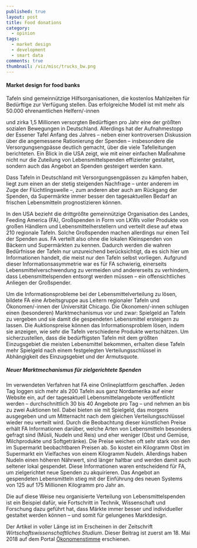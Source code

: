 ```yaml
---
published: true
layout: post
title: Food donations
category: 
  - opinion
tags: 
  - market design
  - development
  - smart data
comments: true
thumbnail: /viz/misc/trucks_bw.png
---
```



#### Market design for food banks

Tafeln sind gemeinnützige Hilfsorganisationen, die kostenlos Mahlzeiten für Bedürftige zur Verfügung stellen. Das erfolgreiche Modell ist mit mehr als 50.000 ehrenamtlichen Helfern/-innen 
<!--more-->
und zirka 1,5 Millionen versorgten Bedürftigen pro Jahr eine der größten sozialen Bewegungen in Deutschland. Allerdings hat der Aufnahmestopp der Essener Tafel Anfang des Jahres – neben einer kontroversen Diskussion über die angemessene Rationierung der Spenden – insbesondere die Versorgungsengpässe deutlich gemacht, über die viele Tafelleitungen berichteten. Ein Blick in die USA zeigt, wie mit einer einfachen Maßnahme nicht nur die Zuteilung von Lebensmittelspenden effizienter gestaltet, sondern auch das Angebot an Spenden gesteigert werden kann.

Dass Tafeln in Deutschland mit Versorgungsengpässen zu kämpfen haben, liegt zum einen an der stetig steigenden Nachfrage – unter anderem im Zuge der Flüchtlingswelle –, zum anderen aber auch am Rückgang der Spenden, da Supermärkte immer besser den tagesaktuellen Bedarf an frischen Lebensmitteln prognostizieren können. 

In den USA bezieht die drittgrößte gemeinnützige Organisation des Landes, Feeding America (FA), Großspenden in Form von LKWs voller Produkte von großen Händlern und Lebensmittelherstellern und verteilt diese auf etwa 210 regionale Tafeln. Solche Großspenden machen allerdings nur einen Teil der Spenden aus. FA verteilt also ohne die lokalen Kleinspenden von Bäckern und Supermärkten zu kennen. Dadurch werden die wahren Bedürfnisse der Tafeln nur unzureichend berücksichtigt, da es sich hier um Informationen handelt, die meist nur den Tafeln selbst vorliegen. Aufgrund dieser Informationsasymmetrie war es für FA schwierig, einerseits Lebensmittelverschwendung zu vermeiden und andererseits zu verhindern, dass Lebensmittelspenden entsorgt werden müssen – ein offensichtliches Anliegen der Großspender. 

Um die Informationsprobleme bei der Lebensmittelverteilung zu lösen, bildete FA eine Arbeitsgruppe aus Leitern regionaler Tafeln und Ökonomen/-innen der Universität Chicago. Die Ökonomen/-innen schlugen einen (besonderen) Marktmechanismus vor und zwar: Spielgeld an Tafeln zu vergeben und sie damit die gespendeten Lebensmittel ersteigern zu lassen. Die Auktionspreise können das Informationsproblem lösen, indem sie anzeigen, wie sehr die Tafeln verschiedene Produkte wertschätzen. Um sicherzustellen, dass die bedürftigsten Tafeln mit dem größten Einzugsgebiet die meisten Lebensmittel bekommen, erhalten diese Tafeln mehr Spielgeld nach einem festgelegten Verteilungsschlüssel in Abhängigkeit des Einzugsgebiet und der Armutsquote. 

##### Neuer Marktmechanismus für zielgerichtete Spenden

Im verwendeten Verfahren hat FA eine Onlineplattform geschaffen. Jeden Tag loggen sich mehr als 200 Tafeln aus ganz Nordamerika auf einer Website ein, auf der tagesaktuell Lebensmittelangebote veröffentlicht werden – durchschnittlich 30 bis 40 Angebote pro Tag – und nehmen an bis zu zwei Auktionen teil. Dabei bieten sie mit Spielgeld, das morgens ausgegeben und um Mitternacht nach dem gleichen Verteilungsschlüssel wieder neu verteilt wird. Durch die Beobachtung dieser künstlichen Preise erhält FA Informationen darüber, welche Arten von Lebensmitteln besonders gefragt sind (Müsli, Nudeln und Reis) und eher weniger (Obst und Gemüse, Milchprodukte und Softgetränke). Die Preise weichen oft sehr stark von den im Supermarkt beobachtbaren Preisen ab. So kostet ein Kilogramm Obst im Supermarkt ein Vielfaches von einem Kilogramm Nudeln. Allerdings haben Nudeln einen höheren Nährwert, sind länger haltbar und werden damit auch seltener lokal gespendet. Diese Informationen waren entscheidend für FA, um zielgerichtet neue Spenden zu akquirieren. Das Angebot an gespendeten Lebensmitteln stieg mit der Einführung des neuen Systems von 125 auf 175 Millionen Kilogramm pro Jahr an.

Die auf diese Weise neu organisierte Verteilung von Lebensmittelspenden ist ein Beispiel dafür, wie Fortschritt in Technik, Wissenschaft und Forschung dazu geführt hat, dass Märkte immer besser und individueller gestaltet werden können – und somit für gelungenes Marktdesign.

Der Artikel in voller Länge ist im Erscheinen in der Zeitschrift *Wirtschaftswissenschaftliches Studium*. Dieser Beitrag ist zuerst am 18. Mai 2018 auf dem Portal [Ökonomenstimme](http://www.oekonomenstimme.org/artikel/2018/05/wie-sich-lebensmittelspenden-mittels-marktdesign-effizienter-gestalten-lassen) erschienen.



